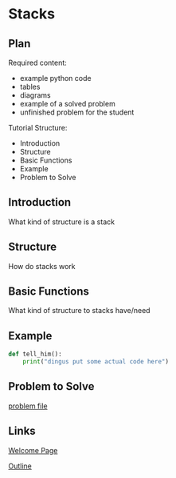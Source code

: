 # Stacks

## Plan
Required content:
* example python code
* tables
* diagrams
* example of a solved problem
* unfinished problem for the student

Tutorial Structure:
* Introduction
* Structure
* Basic Functions
* Example
* Problem to Solve


## Introduction
What kind of structure is a stack


## Structure
How do stacks work


## Basic Functions
What kind of structure to stacks have/need


## Example
```python
def tell_him():
    print("dingus put some actual code here")
```


## Problem to Solve

[problem file](https://crouton.net/)




## Links

[Welcome Page](0-welcome.md)

[Outline](outline.md)
